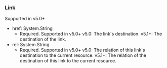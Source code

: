### Link
Supported in v5.0+

- href: System.String
  - Required. Supported in v5.0+
  v5.0: The link's destination.
  v5.1+: The destination of the link.
- rel: System.String
  - Required. Supported in v5.0+
  v5.0: The relation of this link's destination to the current resource.
  v5.1+: The relation of the destination of this link to the current resource.
